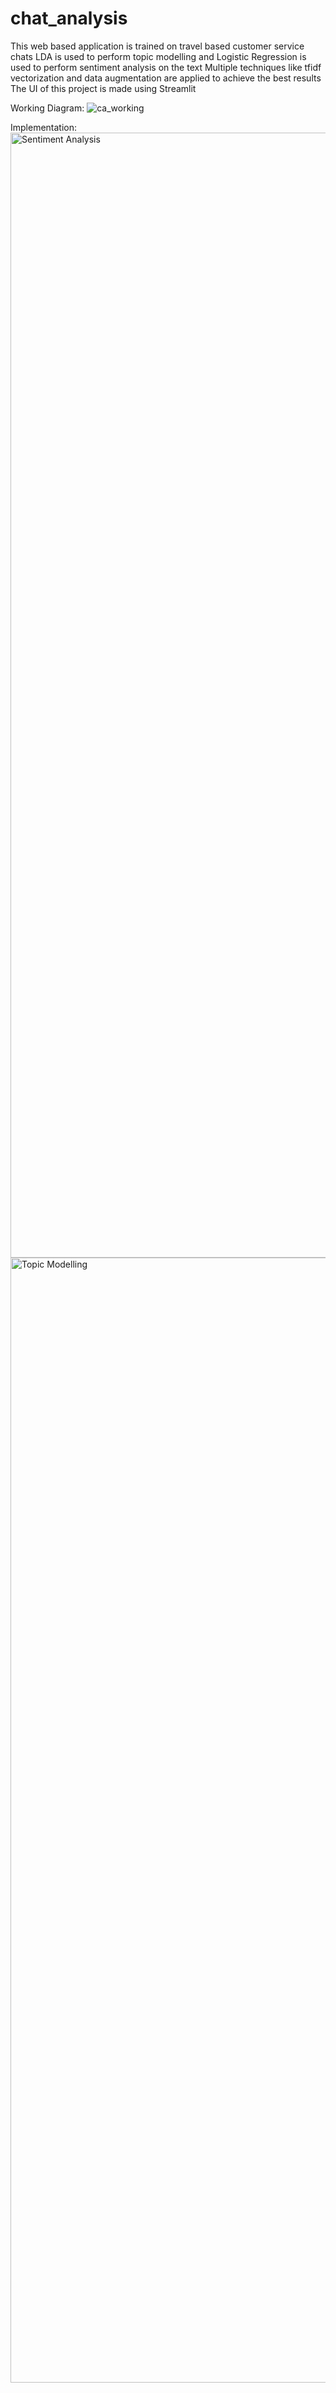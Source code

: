 # chat_analysis

This web based application is trained on travel based customer service chats
LDA is used to perform topic modelling and Logistic Regression is used to perform sentiment analysis on the text
Multiple techniques like tfidf vectorization and data augmentation are applied to achieve the best results
The UI of this project is made using Streamlit

Working Diagram:
![ca_working](https://github.com/ronit1706/chat_analysis/assets/67206024/5b7af185-a6ed-4813-ab93-f0e1777324cd)

Implementation:
<img width="1800" alt="Sentiment Analysis" src="https://github.com/ronit1706/chat_analysis/assets/67206024/afe99ec9-d133-487e-adf4-c0ad4ccede59">
<img width="1800" alt="Topic Modelling" src="https://github.com/ronit1706/chat_analysis/assets/67206024/c3d6a9a8-4332-442f-bf5b-b5c606926c12">
